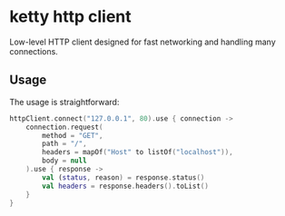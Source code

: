 # ketty http client

Low-level HTTP client designed for fast networking and handling many connections.

## Usage

The usage is straightforward:

```kotlin
httpClient.connect("127.0.0.1", 80).use { connection ->
    connection.request(
        method = "GET",
        path = "/",
        headers = mapOf("Host" to listOf("localhost")),
        body = null
    ).use { response ->
        val (status, reason) = response.status()
        val headers = response.headers().toList()
    }
}
```
